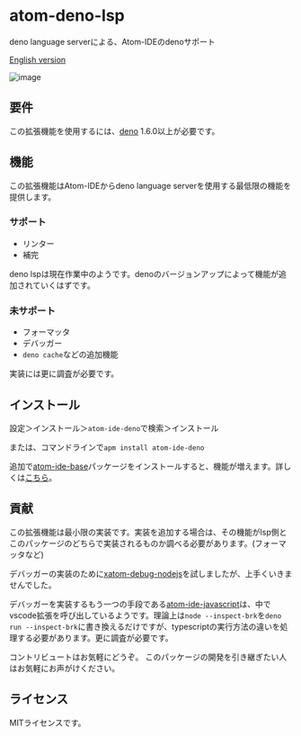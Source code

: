 # atom-deno-lsp

deno language serverによる、Atom-IDEのdenoサポート

[English version](./README.md)

![image](https://user-images.githubusercontent.com/40050810/107709560-bba12c00-6d08-11eb-8c45-4e66b51d3da8.png)

## 要件

この拡張機能を使用するには、[deno](https://deno.land/) 1.6.0以上が必要です。

## 機能

この拡張機能はAtom-IDEからdeno language serverを使用する最低限の機能を提供します。

### サポート

 - リンター
 - 補完

deno lspは現在作業中のようです。denoのバージョンアップによって機能が追加されていくはずです。

### 未サポート

 - フォーマッタ
 - デバッガー
 - `deno cache`などの追加機能

実装には更に調査が必要です。

## インストール

設定＞インストール＞`atom-ide-deno`で検索＞インストール

または、コマンドラインで`apm install atom-ide-deno`

追加で[atom-ide-base](https://atom.io/packages/atom-ide-base)パッケージをインストールすると、機能が増えます。詳しくは[こちら](https://atom-community.github.io/)。


## 貢献

この拡張機能は最小限の実装です。実装を追加する場合は、その機能がlsp側とこのパッケージのどちらで実装されるものか調べる必要があります。(フォーマッタなど)

デバッガーの実装のために[xatom-debug-nodejs](https://github.com/xatom-plugins/xatom-debug-nodejs)を試しましたが、上手くいきませんでした。

デバッガーを実装するもう一つの手段である[atom-ide-javascript](https://github.com/atom-community/atom-ide-javascript)は、中でvscode拡張を呼び出しているようです。理論上は`node --inspect-brk`を`deno run --inspect-brk`に書き換えるだけですが、typescriptの実行方法の違いを処理する必要があります。更に調査が必要です。

コントリビュートはお気軽にどうぞ。
このパッケージの開発を引き継ぎたい人はお気軽にお声がけください。


## ライセンス

MITライセンスです。
